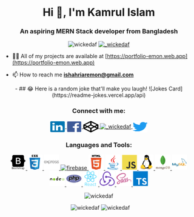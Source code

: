 <h1 align="center">Hi 👋, I'm Kamrul Islam</h1>
<h3 align="center">An aspiring MERN Stack developer from Bangladesh</h3>

<div align="center">
  <img src="https://komarev.com/ghpvc/?username=wickedaf&label=Profile%20views&color=0e75b6&style=flat" alt="wickedaf" />
  <a href="https://twitter.com/_wickedaf" target="blank"><img src="https://img.shields.io/twitter/follow/_wickedaf?logo=twitter&style=for-the-badge" alt="_wickedaf" /></a>
</div>


- 👨‍💻 All of my projects are available at [https://portfolio-emon.web.app](https://portfolio-emon.web.app)

- 📫 How to reach me **ishahriaremon@gmail.com**

<div align="center">
  - ## 😂 Here is a random joke that'll make you laugh!
![Jokes Card](https://readme-jokes.vercel.app/api)
</div>


<h3 align="center">Connect with me:</h3>
<p align="center">
  <a href="https://linkedin.com/in/ishahriaremon" target="blank">
    <img align="center" src="https://raw.githubusercontent.com/devicons/devicon/master/icons/linkedin/linkedin-original.svg" alt="ishahriaremon" height="30" width="40" />
  </a>
  <a href="https://fb.com/wickedaf" target="blank">
    <img align="center" src="https://raw.githubusercontent.com/devicons/devicon/master/icons/facebook/facebook-original.svg" alt="wickedaf" height="30" width="40" />
  </a>
  <a href="https://codepen.io/wickedaf" target="blank">
    <img align="center" src="https://raw.githubusercontent.com/devicons/devicon/master/icons/codepen/codepen-plain.svg" alt="wickedaf" height="30" width="40" />
  </a>
  <a href="https://dev.to/_wickedaf" target="blank">
    <img align="center" src="https://cdn.jsdelivr.net/npm/simple-icons@3.0.1/icons/dev-dot-to.svg" alt="_wickedaf" height="30" width="40" />
  </a>
  <a href="https://twitter.com/_wickedaf" target="blank">
    <img align="center" src="https://raw.githubusercontent.com/devicons/devicon/master/icons/twitter/twitter-original.svg" alt="_wickedaf" height="30" width="40" />
  </a>
</p>

<h3 align="center">Languages and Tools:</h3>
<p align="center"> 
  <a href="https://getbootstrap.com" target="_blank"> <img src="https://raw.githubusercontent.com/devicons/devicon/master/icons/bootstrap/bootstrap-plain-wordmark.svg" alt="bootstrap" width="40" height="40"/> </a> 
  <a href="https://www.w3schools.com/css/" target="_blank"> <img src="https://raw.githubusercontent.com/devicons/devicon/master/icons/css3/css3-original-wordmark.svg" alt="css3" width="40" height="40"/> </a> 
  <a href="https://expressjs.com" target="_blank"> <img src="https://raw.githubusercontent.com/devicons/devicon/master/icons/express/express-original-wordmark.svg" alt="express" width="40" height="40"/> </a> 
  <a href="https://firebase.google.com/" target="_blank"> <img src="https://www.vectorlogo.zone/logos/firebase/firebase-icon.svg" alt="firebase" width="40" height="40"/> </a> 
  <a href="https://www.w3.org/html/" target="_blank"> <img src="https://raw.githubusercontent.com/devicons/devicon/master/icons/html5/html5-original-wordmark.svg" alt="html5" width="40" height="40"/> </a> 
  <a href="https://www.java.com" target="_blank"> <img src="https://raw.githubusercontent.com/devicons/devicon/master/icons/java/java-original.svg" alt="java" width="40" height="40"/> </a> 
  <a href="https://developer.mozilla.org/en-US/docs/Web/JavaScript" target="_blank"> <img src="https://raw.githubusercontent.com/devicons/devicon/master/icons/javascript/javascript-original.svg" alt="javascript" width="40" height="40"/> </a> 
  <a href="https://www.linux.org/" target="_blank"> <img src="https://raw.githubusercontent.com/devicons/devicon/master/icons/linux/linux-original.svg" alt="linux" width="40" height="40"/> </a> 
  <a href="https://www.mongodb.com/" target="_blank"> <img src="https://raw.githubusercontent.com/devicons/devicon/master/icons/mongodb/mongodb-original-wordmark.svg" alt="mongodb" width="40" height="40"/> </a> 
  <a href="https://www.mysql.com/" target="_blank"> <img src="https://raw.githubusercontent.com/devicons/devicon/master/icons/mysql/mysql-original-wordmark.svg" alt="mysql" width="40" height="40"/> </a> 
  <a href="https://nodejs.org" target="_blank"> <img src="https://raw.githubusercontent.com/devicons/devicon/master/icons/nodejs/nodejs-original-wordmark.svg" alt="nodejs" width="40" height="40"/> </a> 
  <a href="https://www.php.net" target="_blank"> <img src="https://raw.githubusercontent.com/devicons/devicon/master/icons/php/php-original.svg" alt="php" width="40" height="40"/> </a> 
  <a href="https://reactjs.org/" target="_blank"> <img src="https://raw.githubusercontent.com/devicons/devicon/master/icons/react/react-original-wordmark.svg" alt="react" width="40" height="40"/> </a> 
  <a href="https://redux.js.org" target="_blank"> <img src="https://raw.githubusercontent.com/devicons/devicon/master/icons/redux/redux-original.svg" alt="redux" width="40" height="40"/> </a> 
  <a href="https://sass-lang.com" target="_blank"> <img src="https://raw.githubusercontent.com/devicons/devicon/master/icons/sass/sass-original.svg" alt="sass" width="40" height="40"/> </a> 
  <a href="https://www.typescriptlang.org/" target="_blank"> <img src="https://raw.githubusercontent.com/devicons/devicon/master/icons/typescript/typescript-original.svg" alt="typescript" width="40" height="40"/> </a> 
</p>

<div align="center">
  <p align="center">
    <img src="https://github-readme-stats.vercel.app/api/top-langs?username=wickedaf&show_icons=true&theme=radical&locale=en&layout=compact" alt="wickedaf" />  
  </p>  
  <div align="center">&nbsp;
    <img src="https://github-readme-stats.vercel.app/api?username=wickedaf&show_icons=true&theme=radicallocale=en" alt="wickedaf" />
    <img src="https://github-readme-streak-stats.herokuapp.com/?user=wickedaf&theme=radical" alt="wickedaf" />
  </div>
    
</div>
